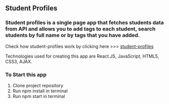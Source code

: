 ## Student Profiles

### Student profiles is a single page app that fetches students data from API and allows you to add tags to each student, search students by full name or by tags that you have added. 

Check how student-profiles work by clicking here >>> [student-profiles](https://slobodanstojkovic.github.io/student-profiles/)

Technologies used for creating this app are React.JS, JavaScript, HTML5, CSS3, AJAX.

### To Start this app
1. Clone project repository
2. Run npm install in terminal
3. Run npm start in terminal
